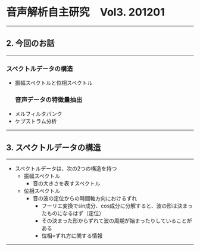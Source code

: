 # 音声解析自主研究　Vol3. 201201
---
## 2. 今回のお話
---
### スペクトルデータの構造
- 振幅スペクトルと位相スペクトル
  ### 音声データの特徴量抽出 
- メルフィルタバンク
- ケプストラム分析
---
## 3. スペクトルデータの構造
---
- スペクトルデータは、次の2つの構造を持つ
    - 振幅スペクトル
        - 音の大きさを表すスペクトル
    - 位相スペクトル
        - 音の波の定位からの時間軸方向におけるずれ
            - フーリエ変換でsin成分、cos成分に分解すると、波の形は決まったものになるはず（定位）
            - その決まった形からずれて波の周期が始まったりしていることがある
            - 位相=ずれ方に関する情報
---











